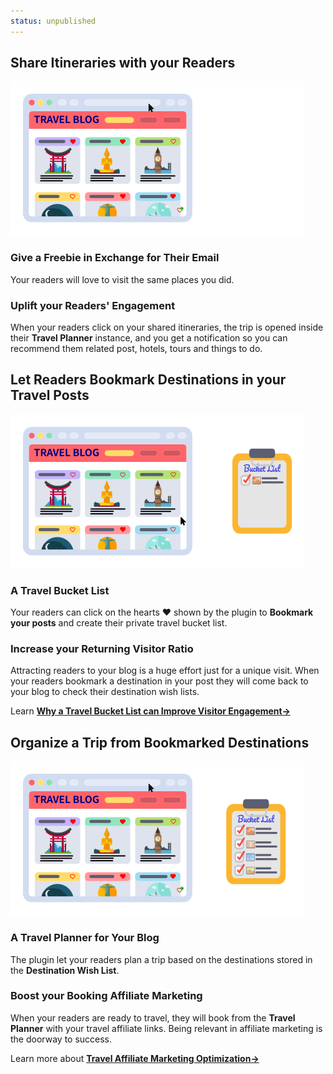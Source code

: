 ```yaml
---
status: unpublished
---
```



<div classname="card green-border">

## Share Itineraries with your Readers

![Fill the trip planner from the travel wish list](../../images/animated-share-itinerary-demo.svg)

<Columns>

<div>

### Give a Freebie in Exchange for Their Email

Your readers will love to visit the same places you did.

</div>

<div>

### Uplift your Readers' Engagement

When your readers click on your shared itineraries, the trip is opened inside their **Travel Planner** instance, and you get a notification so you can recommend them related post, hotels, tours and things to do. 

<!-- Learn more on [how to monetize your readers' email list](/monetize-email-lists/). -->

</div>

</Columns>

</div>




<div classname="card blue-border">

## Let Readers Bookmark Destinations in your Travel Posts

![Build up a Travel Bucket List from favourite post destinations](../../images/animated-wish-widget-demo.svg)

<Columns>

<div>

### A Travel Bucket List

Your readers can click on the hearts ❤️ shown by the plugin to **Bookmark your posts** and create their private travel bucket list.

</div>

<div>

### Increase your Returning Visitor Ratio

Attracting readers to your blog is a huge effort just for a unique visit. When your readers bookmark a destination in your post they will come back to your blog to check their destination wish lists.

Learn [**Why a Travel Bucket List can Improve Visitor Engagement→**](../travel-blogging/destination-wish-list-for-your-travel-blog/)

</div>

</Columns>

</div>




<div classname="card purple-border">

## Organize a Trip from Bookmarked Destinations

![Fill the trip planner from the travel wish list](../../images/animated-travel-planner-demo.svg)

<Columns>

<div>

### A Travel Planner for Your Blog

The plugin let your readers plan a trip based on the destinations stored in the **Destination Wish List**.

</div>

<div>

### Boost your Booking Affiliate Marketing

When your readers are ready to travel, they will book from the **Travel Planner** with your travel affiliate links. Being relevant in affiliate marketing is the doorway to success. 

Learn more about [**Travel Affiliate Marketing Optimization→**](../travel-blogging/how-to-improve-affiliate-marketing/)

</div>

</Columns>

</div>